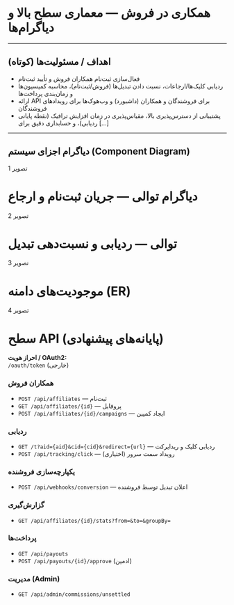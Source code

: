 # همکاری در فروش — معماری سطح بالا و دیاگرام‌ها

---

## اهداف / مسئولیت‌ها (کوتاه)
- فعال‌سازی ثبت‌نام همکاران فروش و تأیید ثبت‌نام  
- ردیابی کلیک‌ها/ارجاعات، نسبت دادن تبدیل‌ها (فروش/ثبت‌نام)، محاسبه کمیسیون‌ها و زمان‌بندی پرداخت‌ها  
- ارائه API برای فروشندگان و همکاران (داشبورد) و وب‌هوک‌ها برای رویدادهای فروشندگان  
- پشتیبانی از دسترس‌پذیری بالا، مقیاس‌پذیری در زمان افزایش ترافیک (نقطه پایانی ردیابی)، و حسابداری دقیق برای [...]

---

## دیاگرام اجزای سیستم (Component Diagram)

تصویر 1

# دیاگرام توالی — جریان ثبت‌نام و ارجاع

تصویر 2

# توالی — ردیابی و نسبت‌دهی تبدیل

تصویر 3

# موجودیت‌های دامنه (ER)

تصویر 4

# سطح API (پایانه‌های پیشنهادی)

**احراز هویت / OAuth2:**  
‎`/oauth/token` (خارجی)

### همکاران فروش

- ‎`POST /api/affiliates` — ثبت‌نام
- ‎`GET /api/affiliates/{id}` — پروفایل
- ‎`POST /api/affiliates/{id}/campaigns` — ایجاد کمپین

### ردیابی

- ‎`GET /t?aid={aid}&cid={cid}&redirect={url}` — ردیابی کلیک و ریدایرکت
- ‎`POST /api/tracking/click` — رویداد سمت سرور (اختیاری)

### یکپارچه‌سازی فروشنده

- ‎`POST /api/webhooks/conversion` — اعلان تبدیل توسط فروشنده

### گزارش‌گیری

- ‎`GET /api/affiliates/{id}/stats?from=&to=&groupBy=`

### پرداخت‌ها

- ‎`GET /api/payouts`
- ‎`POST /api/payouts/{id}/approve` (ادمین)

### مدیریت (Admin)

- ‎`GET /api/admin/commissions/unsettled`
